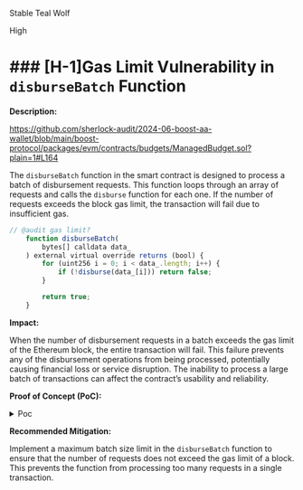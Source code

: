 Stable Teal Wolf

High

# ### [H-1]Gas Limit Vulnerability in `disburseBatch` Function

**Description:**

https://github.com/sherlock-audit/2024-06-boost-aa-wallet/blob/main/boost-protocol/packages/evm/contracts/budgets/ManagedBudget.sol?plain=1#L164

The `disburseBatch` function in the smart contract is designed to process a batch of disbursement requests. This function loops through an array of requests and calls the `disburse` function for each one. If the number of requests exceeds the block gas limit, the transaction will fail due to insufficient gas.

```javascript
// @audit gas limit?
    function disburseBatch(
        bytes[] calldata data_
    ) external virtual override returns (bool) {
        for (uint256 i = 0; i < data_.length; i++) {
            if (!disburse(data_[i])) return false;
        }

        return true;
    }
```

**Impact:**

When the number of disbursement requests in a batch exceeds the gas limit of the Ethereum block, the entire transaction will fail. This failure prevents any of the disbursement operations from being processed, potentially causing financial loss or service disruption. The inability to process a large batch of transactions can affect the contract’s usability and reliability.

**Proof of Concept (PoC):**
<details>
<summary>Poc</summary>
Place the following test into `ManagedBudget.t.sol`.

```javascript
function test_DisburseBatch() public {
   /**
 // Approve the budget to transfer tokens
    mockERC20.approve(address(managedBudget), 50 ether);
    mockERC1155.setApprovalForAll(address(managedBudget), true);

    // Allocate the assets to the budget
    managedBudget.allocate(
        _makeFungibleTransfer(ABudget.AssetType.ERC20, address(mockERC20), address(this), 50 ether)
    );
    managedBudget.allocate{value: 25 ether}(
        _makeFungibleTransfer(ABudget.AssetType.ETH, address(0), address(this), 25 ether)
    );
    managedBudget.allocate(_makeERC1155Transfer(address(mockERC1155), address(this), 42, 50, bytes("")));
    assertEq(managedBudget.total(address(mockERC20)), 50 ether);
    assertEq(managedBudget.total(address(0)), 25 ether);
    assertEq(managedBudget.total(address(mockERC1155), 42), 50);
*/

    // Prepare a large batch of disbursement requests
    uint256 batchSize = 1000; // Example large batch size
    bytes[] memory requests = new bytes[](batchSize);
    for (uint256 i = 0; i < batchSize; i++) {
        if (i % 3 == 0) {
            requests[i] = _makeFungibleTransfer(ABudget.AssetType.ERC20, address(mockERC20), address(i + 1), 1 ether);
        } else if (i % 3 == 1) {
            requests[i] = _makeFungibleTransfer(ABudget.AssetType.ETH, address(0), address(i + 1), 1 ether);
        } else {
            requests[i] = _makeERC1155Transfer(address(mockERC1155), address(i + 1), 42, 1, bytes(""));
        }
    }

    // Disburse the large batch
    try managedBudget.disburseBatch(requests) {
        // If successful, this will not run due to gas limit issue
        assertTrue(false, "Expected transaction to fail due to gas limit");
    } catch {
        // Expected to catch an error due to gas limit
        assertTrue(true, "Transaction failed as expected due to gas limit");
    }
}

```
</details>

**Recommended Mitigation:**

Implement a maximum batch size limit in the `disburseBatch` function to ensure that the number of requests does not exceed the gas limit of a block. This prevents the function from processing too many requests in a single transaction.

